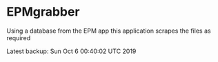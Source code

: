# EPMgrabber
Using a database from the EPM app this application scrapes the files as required


Latest backup: Sun Oct 6 00:40:02 UTC 2019
